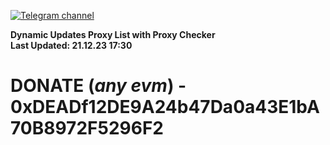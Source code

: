 [![Telegram channel](https://img.shields.io/endpoint?url=https://runkit.io/damiankrawczyk/telegram-badge/branches/master?url=https://t.me/n4z4v0d)](https://t.me/n4z4v0d) 

**Dynamic Updates Proxy List with Proxy Checker**  
**Last Updated: 21.12.23 17:30**

# DONATE (_any evm_) - 0xDEADf12DE9A24b47Da0a43E1bA70B8972F5296F2
